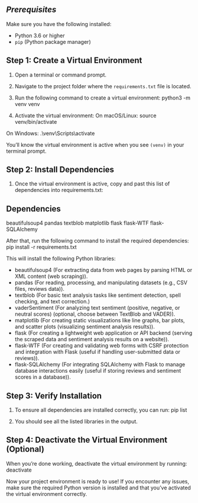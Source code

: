 ## *****Prerequisites*****

Make sure you have the following installed:
- Python 3.6 or higher
- `pip` (Python package manager)

## Step 1: Create a Virtual Environment

1. Open a terminal or command prompt.
2. Navigate to the project folder where the `requirements.txt` file is located.
3. Run the following command to create a virtual environment:
python3 -m venv venv

4. Activate the virtual environment:
On macOS/Linux:
source venv/bin/activate

On Windows:
.\venv\Scripts\activate

You’ll know the virtual environment is active when you see `(venv)` in your terminal prompt.

## Step 2: Install Dependencies
1. Once the virtual environment is active, copy and past this list of dependencies into requirements.txt:

## Dependencies
beautifulsoup4
pandas
textblob
matplotlib
flask
flask-WTF
flask-SQLAlchemy

After that, run the following command to install the required dependencies:
pip install -r requirements.txt

This will install the following Python libraries:
- beautifulsoup4 (For extracting data from web pages by parsing HTML or XML content (web scraping)).
- pandas (For reading, processing, and manipulating datasets (e.g., CSV files, reviews data)).
- textblob (For basic text analysis tasks like sentiment detection, spell checking, and text correction.)
- vaderSentiment (For analyzing text sentiment (positive, negative, or neutral scores) (optional, choose between TextBlob and VADER)).
- matplotlib (For creating static visualizations like line graphs, bar plots, and scatter plots (visualizing sentiment analysis results)).
- flask (For creating a lightweight web application or API backend (serving the scraped data and sentiment analysis results on a website)).
- flask-WTF (For creating and validating web forms with CSRF protection and integration with Flask (useful if handling user-submitted data or reviews)).
- flask-SQLAlchemy (For integrating SQLAlchemy with Flask to manage database interactions easily (useful if storing reviews and sentiment scores in a database)).


## Step 3: Verify Installation
1. To ensure all dependencies are installed correctly, you can run:
pip list

2. You should see all the listed libraries in the output.

## Step 4: Deactivate the Virtual Environment (Optional)
When you’re done working, deactivate the virtual environment by running:
deactivate

Now your project environment is ready to use! If you encounter any issues, make sure the required Python version is installed and that you’ve activated the virtual environment correctly.
